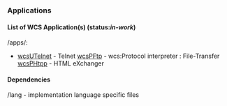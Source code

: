 ### Applications

#### List of WCS Application(s) (status:*in-work*)
/apps/:
* [wcsUTelnet](wcs) - Telnet
[wcsPFtp](wcs) - wcs:Protocol interpreter : File-Transfer
[wcsPHtpp](wcs) - HTML eXchanger

#### Dependencies
/lang - implementation language specific files
